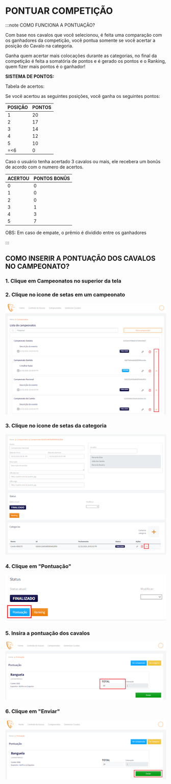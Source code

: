 



# PONTUAR COMPETIÇÃO

:::note COMO FUNCIONA A PONTUAÇÃO?

Com base nos cavalos que você selecionou, é feita uma comparação com os ganhadores da competição, você pontua somente se você acertar a posição do Cavalo na categoria.

Ganha quem acertar mais colocações durante as categorias, no final da competição é feita a somatória de pontos e é gerado os pontos e o Ranking, quem fizer mais pontos é o ganhador!

**SISTEMA DE PONTOS:**

Tabela de acertos:

Se você acertou as seguintes posições, você ganha os seguintes pontos:

| POSIÇÃO | PONTOS |
| ------- | ------ |
| 1 | 20 |
| 2 | 17 |
| 3 | 14 |
| 4 | 12 |
| 5 | 10 |
| =<6 | 0 |


Caso o usuário tenha acertado 3 cavalos ou mais, ele recebera um bonûs de acordo com o numero de acertos.

| ACERTOU | PONTOS BONÛS |
| ------- | ------------ |
| 0 | 0 |
| 1 | 0 |
| 2 | 0 |
| 3 | 1 |
| 4 | 3 |
| 5 | 7 |

OBS: Em caso de empate, o prêmio é dividido entre os ganhadores

:::

## COMO INSERIR A PONTUAÇÃO DOS CAVALOS NO CAMPEONATO?

### 1. Clique em Campeonatos no superior da tela

### 2. Clique no icone de setas em um campeonato

![Campeonato](/img/backoffice/campeonato9.png)

### 3. Clique no icone de setas da categoria

![Categoria](/img/backoffice/categoria8.png)

### 4. Clique em "Pontuação"

![Pontuação](/img/backoffice/pontuar1.png)

### 5. Insira a pontuação dos cavalos

![Pontuação](/img/backoffice/pontuar2.png)

### 6. Clique em "Enviar"

![Pontuação](/img/backoffice/pontuar3.png)